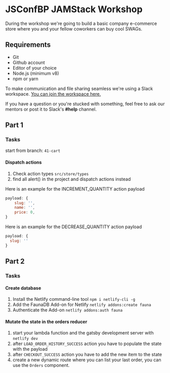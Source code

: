 # JSConfBP JAMStack Workshop

During the workshop we're going to build a basic company e-commerce store where you and your fellow coworkers can buy cool SWAGs.

## Requirements

- Git
- Github account
- Editor of your choice
- Node.js (minimum v8)
- npm or yarn

To make communication and file sharing seamless we're using a Slack workspace. [You can join the workspace here.](https://join.slack.com/t/jsconfbp-jamstack/shared_invite/enQtNzY1OTIyNjIxMTI2LTg4Y2FlNTEzMDFhOTE2Yzg1ZjlhMmM2YWZiMWYxNjNjM2VkMjNlOTIyZTkzOWJkOTEwOWJkNWQyMTc0ZmRiMWQ)

If you have a question or you're stucked with something, feel free to ask our mentors or post it to Slack's **#help** channel.

## Part 1

### Tasks

start from branch: `41-cart`

#### Dispatch actions

1. Check action types `src/store/types`
2. find all alert() in the project and dispatch actions instead

Here is an example for the INCREMENT_QUANTITY action payload

```js
payload: {
    slug: '',
    name: '',
    price: 0,
}
```

Here is an example for the DECREASE_QUANTITY action payload

```js
payload: {
  slug: ''
}
```

## Part 2

### Tasks

#### Create database

1. Install the Netlify command-line tool `npm i netlify-cli -g`
2. Add the FaunaDB Add-on for Netlify `netlify addons:create fauna`
3. Authenticate the Add-on `netlify addons:auth fauna`

#### Mutate the state in the orders reducer

1. start your lambda function and the gatsby development server with `netlify dev`
2. after `LOAD_ORDER_HISTORY_SUCCESS` action you have to populate the state with the payload
3. after `CHECKOUT_SUCCESS` action you have to add the new item to the state
4. create a new dynamic route where you can list your last order, you can use the `Orders` component.
